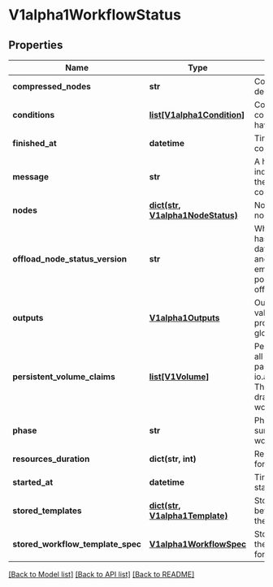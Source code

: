 # V1alpha1WorkflowStatus

## Properties
Name | Type | Description | Notes
------------ | ------------- | ------------- | -------------
**compressed_nodes** | **str** | Compressed and base64 decoded Nodes map | [optional] 
**conditions** | [**list[V1alpha1Condition]**](V1alpha1Condition.md) | Conditions is a list of conditions the Workflow may have | [optional] 
**finished_at** | **datetime** | Time at which this workflow completed | [optional] 
**message** | **str** | A human readable message indicating details about why the workflow is in this condition. | [optional] 
**nodes** | [**dict(str, V1alpha1NodeStatus)**](V1alpha1NodeStatus.md) | Nodes is a mapping between a node ID and the node&#39;s status. | [optional] 
**offload_node_status_version** | **str** | Whether on not node status has been offloaded to a database. If exists, then Nodes and CompressedNodes will be empty. This will actually be populated with a hash of the offloaded data. | [optional] 
**outputs** | [**V1alpha1Outputs**](V1alpha1Outputs.md) | Outputs captures output values and artifact locations produced by the workflow via global outputs | [optional] 
**persistent_volume_claims** | [**list[V1Volume]**](V1Volume.md) | PersistentVolumeClaims tracks all PVCs that were created as part of the io.argoproj.workflow.v1alpha1. The contents of this list are drained at the end of the workflow. | [optional] 
**phase** | **str** | Phase a simple, high-level summary of where the workflow is in its lifecycle. | [optional] 
**resources_duration** | **dict(str, int)** | ResourcesDuration is the total for the workflow | [optional] 
**started_at** | **datetime** | Time at which this workflow started | [optional] 
**stored_templates** | [**dict(str, V1alpha1Template)**](V1alpha1Template.md) | StoredTemplates is a mapping between a template ref and the node&#39;s status. | [optional] 
**stored_workflow_template_spec** | [**V1alpha1WorkflowSpec**](V1alpha1WorkflowSpec.md) | StoredWorkflowSpec stores the WorkflowTemplate spec for future execution. | [optional] 

[[Back to Model list]](../README.md#documentation-for-models) [[Back to API list]](../README.md#documentation-for-api-endpoints) [[Back to README]](../README.md)


